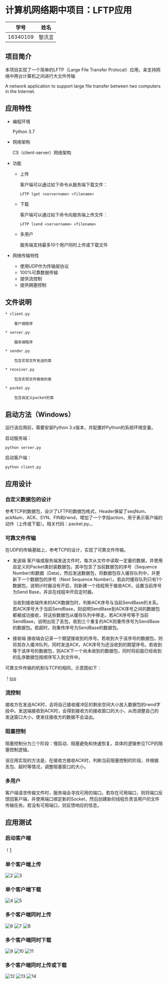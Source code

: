 # 计算机网络期中项目：LFTP应用

| 学号 | 姓名 |
| :-: | :-: |
| 16340109 | 黎汛言 |

## 项目简介
本项目实现了一个简单的LFTP（Large File Transfer Protocal）应用，来支持网络中两台计算机之间进行大文件传输

A network application to support large file transfer between two computers in the Internet.

## 应用特性
* 编程环境

	Python 3.7

* 网络架构

	CS（client-server）网络架构

* 功能
	* 上传

		客户端可以通过如下命令从服务端下载文件：

		```
		LFTP lget <servername> <filename>
		```

	* 下载

		客户端可以通过如下命令向服务端上传文件：

		```
		LFTP lsend <servername> <filename>
		```

	* 多用户

		服务端支持最多10个用户同时上传或下载文件

* 网络传输特性
	* 使用UDP作为传输层协议
	* 100%可靠数据传输
	* 提供流控制
	* 提供拥塞控制

## 文件说明
	* client.py

		客户端程序

	* server.py

		服务端程序

	* sender.py

		包含实现文件发送的类

	* receiver.py

		包含实现文件接收的类

	* packet.py

		包含自定义packet的类

## 启动方法（Windows）
运行该应用前，需要安装Python 3.x版本，并配置好Python的系统环境变量。

启动服务端：

```
python server.py
```

启动客户端：

```
python client.py
```

## 应用设计

### 自定义数据包的设计

参考TCP的数据包，设计了LFTP的数据包格式，Header保留了seqNum、ackNum、ACK、SYN、FIN和rwnd，增加了一个字段action，用于表示客户端的动作（上传或下载）。相关代码：packet.py。、

### 可靠文件传输

在UDP的传输基础上，参考TCP的设计，实现了可靠文件传输。

* 发送端
	客户端或服务端发送文件时，每次从文件中读取一定量的数据，并使用自定义的Packet类封装数据包，其中包含了当前数据包的序号（Sequence Number)和数据（Data)，然后发送数据包，将数据包存入缓存队列中，并更新下一个数据包的序号（Next Sequence Number）。若此时缓存队列只有1个数据包，说明计时器没有开启，则新建一个线程用于接收ACK，设置当前序号为Send Base，并且在线程中开启定时器。

	当收到接收端传来的ACK数据包时，判断ACK序号与当前SendBase的关系。若ACK序号大于当前SendBase，则说明SendBase到ACK序号之间的数据包都被成功接收，将这些数据包从缓存队列中移走。若ACK序号等于当前SendBase，说明出现了丢包，收到三个重复的ACK则重传序号为SendBase的数据包。若超时，则重传序号为SendBase的数据包。

* 接收端
	接收端会记录一个期望接收到的序号。若收到大于该序号的数据包，则将其存入缓冲队列，同时发送ACK，ACK序号为还没收到的期望序号。若收到等于该序号的数据包，则ACK下一个尚未收到的数据包，同时将前面已经收到的乱序数据包按顺序写入到文件中。

可靠文件传输的机制与TCP的相同，示意图如下：

！[tcp](/.Screenshots/tcp.png)


### 流控制

接收方在发送ACK时，会将自己接收缓冲区的剩余空间大小放入数据包的rwnd字段中。发送端接收到ACK时，会得到接收方的接收窗口的大小，从而调整自己的发送窗口大小，使发往接收方的数据不会溢出。

### 阻塞控制

阻塞控制分为三个阶段：慢启动、阻塞避免和快速恢复。具体的逻辑参见TCP的阻塞控制逻辑。

该应用实现的方法是，在接收方接收ACK时，判断当前阻塞控制的阶段，并根据丢包、超时等情况，调整阻塞窗口的大小。

### 多用户

客户端请求传输文件时，服务端会寻找可用的端口。若存在可用端口，则将端口反馈回客户端，并使用端口绑定新的Socket，然后创建新的线程负责该用户的文件传输任务。若没有可用端口，则反馈响应的信息。

## 应用测试

### 启动客户端

！[1](/.Screenshots/1.png)

### 单个客户端上传

![2](./Screenshots/2.png)
![3](./Screenshots/3.png)

### 单个客户端下载

![4](./Screenshots/4.png)
![5](./Screenshots/5.png)

### 多个客户端同时上传

![6](./Screenshots/6.png)
![7](./Screenshots/7.png)
![8](./Screenshots/8.png)

### 多个客户端同时下载

![9](./Screenshots/9.png)
![10](./Screenshots/10.png)
![11](./Screenshots/11.png)

### 多个客户端同时上传或下载

![12](./Screenshots/12.png)
![13](./Screenshots/13.png)
![14](./Screenshots/14.png)
